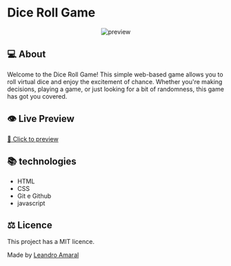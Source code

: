 # Dice Roll Game

<div align="center">

![preview]()

</div>

## 💻 About

Welcome to the Dice Roll Game! This simple web-based game allows you to roll virtual dice and enjoy the excitement of chance. Whether you're making decisions, playing a game, or just looking for a bit of randomness, this game has got you covered.

## 👁️ Live Preview

[🔗 Click to preview](https://leanddo.github.io/Dice-roll/)

## 📚 technologies

- HTML
- CSS
- Git e Github
- javascript


## ⚖ Licence

This project has a MIT licence.

Made by [Leandro Amaral](https://github.com/Leanddo)